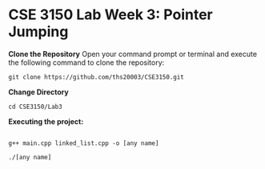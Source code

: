 # CSE 3150 Lab Week 3: Pointer Jumping

**Clone the Repository**
Open your command prompt or terminal and execute the following command to clone the repository:
```shell
git clone https://github.com/ths20003/CSE3150.git
```
**Change Directory**

```shell
cd CSE3150/Lab3
```
**Executing the project:**

```shell

g++ main.cpp linked_list.cpp -o [any name]
```
```shell
./[any name]
```


